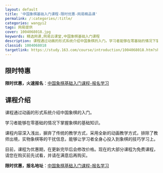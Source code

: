 ```yaml
---
layout: default
title: '中国象棋基础入门课程-限时优惠-网易精品课'
permalink: /:categories/:title/
categories: wangyi2
tags: 网易提供
cover: 1004068018.jpg
keywords: 精选网课,网易云课堂,中国象棋基础入门课程
description: 课程通过动画的形式系统介绍中国象棋的入门。学习者能够在零基础的情况下掌握象棋的基础知识。课程内容深入浅出，摒弃了传统的教
classid: 1004068018
targetlink: https://study.163.com/course/introduction/1004068018.htm?share=1&shareId=1025206652&utm_campaign=share&utm_medium=iphoneShare&utm_source=&utm_u=1025206652
---
```


## 限时特惠

**限时优惠，火速报名**：[中国象棋基础入门课程-报名学习](https://study.163.com/course/introduction/1004068018.htm?share=1&shareId=1025206652&utm_campaign=share&utm_medium=iphoneShare&utm_source=&utm_u=1025206652)

## 课程介绍

课程通过动画的形式系统介绍中国象棋的入门。

学习者能够在零基础的情况下掌握象棋的基础知识。

课程内容深入浅出，摒弃了传统的教学方式，采用全新的动画教学方式，排除了教师出境，实物象棋等的干扰信息，能够让学习者全身心投入到象棋的技巧学习上。

目前，课程为优惠期，在更新完毕后会修改价格。现在的大部分课程为免费课程，请您在购买前先试看，并请在满意后再购买。

**限时优惠，报名地址**：[中国象棋基础入门课程-报名学习](https://study.163.com/course/introduction/1004068018.htm?share=1&shareId=1025206652&utm_campaign=share&utm_medium=iphoneShare&utm_source=&utm_u=1025206652)

